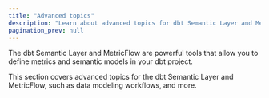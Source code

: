 ```yaml
---
title: "Advanced topics"
description: "Learn about advanced topics for dbt Semantic Layer and MetricFlow, such as modeling workflows and more."
pagination_prev: null
---
```


The dbt Semantic Layer and MetricFlow are powerful tools that allow you to define metrics and semantic models in your dbt project. 

This section covers advanced topics for the dbt Semantic Layer and MetricFlow, such as data modeling workflows, and more.
<!--
- [Fill null values for simple and derived or ratio metrics](/docs/build/fill-nulls-advanced) &mdash; Use `fill_nulls_with` to set null metric values to zero, ensuring numeric values for every data row, even with derived metrics.
-->

<div className="grid--2-col">

<Card
    title="Fill null values for simple and derived or ratio metrics"
    body="Use <code>fill_nulls_with</code> to set null metric values to zero, ensuring numeric values for every data row, even with derived metrics."
    link="/docs/build/fill-nulls-advanced"
    icon="dbt-bit"/>

</div>
